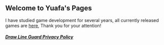 ## Welcome to Yuafa's Pages

I have studied game development for several years, all currently released games are [here](https://play.google.com/store/apps/dev?id=8317677625586587433&hl=en), Thank you for your attention!



##### [Draw Line Guard Privacy Policy](yuafa.github.io/DrawLineGuard.md)
